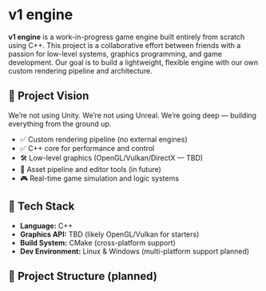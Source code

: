 # v1 engine

**v1 engine** is a work-in-progress game engine built entirely from scratch using C++. This project is a collaborative effort between friends with a passion for low-level systems, graphics programming, and game development. Our goal is to build a lightweight, flexible engine with our own custom rendering pipeline and architecture.

## 🚀 Project Vision

We’re not using Unity. We’re not using Unreal. We’re going deep — building everything from the ground up.

- ✅ Custom rendering pipeline (no external engines)
- ✅ C++ core for performance and control
- 🛠️ Low-level graphics (OpenGL/Vulkan/DirectX — TBD)
- 🔧 Asset pipeline and editor tools (in future)
- 🎮 Real-time game simulation and logic systems

## 🔧 Tech Stack

- **Language:** C++
- **Graphics API:** TBD (likely OpenGL/Vulkan for starters)
- **Build System:** CMake (cross-platform support)
- **Dev Environment:** Linux & Windows (multi-platform support planned)

## 📁 Project Structure (planned)

